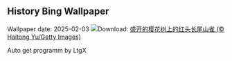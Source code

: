 ## History Bing Wallpaper
Wallpaper date: 2025-02-03
![](https://www.bing.com/th?id=OHR.BeginningofSpring25Y_ZH-CN7356156800_UHD.jpg&w=1000)Download: [盛开的樱花树上的红头长尾山雀 (© Haitong Yu/Getty Images)](https://www.bing.com/th?id=OHR.BeginningofSpring25Y_ZH-CN7356156800_UHD.jpg)

Auto get programm by LtgX
